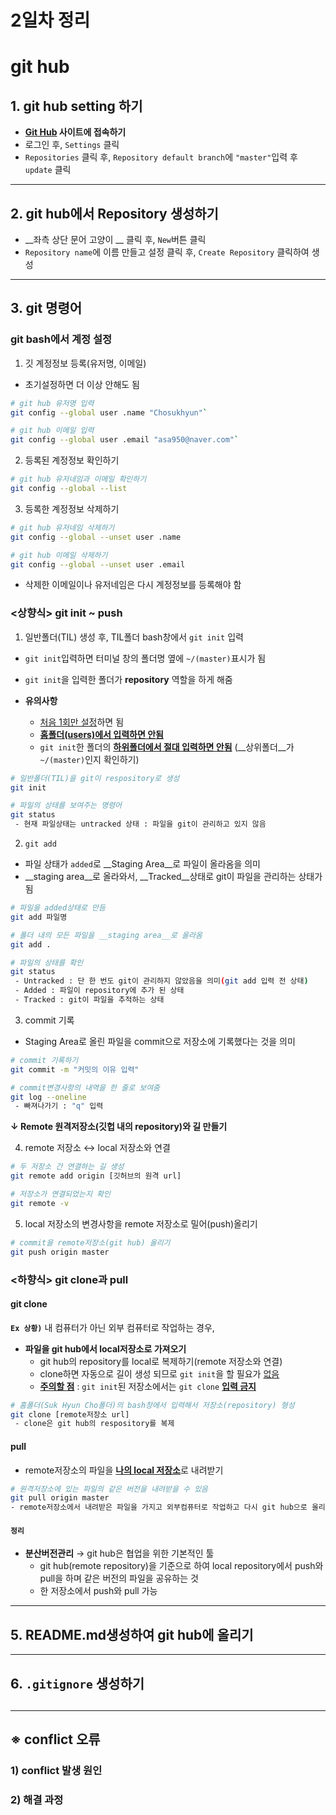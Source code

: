 # 2일차 정리

# git hub

## 1. git hub setting 하기

- __[Git Hub](https://github.com/) 사이트에 접속하기__
- 로그인 후, `Settings` 클릭
- `Repositories` 클릭 후, `Repository default branch`에 `"master"`입력 후 `update` 클릭




---

## 2. git hub에서 Repository 생성하기

- __좌측 상단 문어 고양이 __ 클릭 후, `New`버튼 클릭
- `Repository name`에 이름 만들고 설정 클릭 후, `Create Repository` 클릭하여 생성

---

## 3. git 명령어

### git bash에서 계정 설정

1. 깃 계정정보 등록(유저명, 이메일)

- 초기설정하면 더 이상 안해도 됨

```bash
# git hub 유저명 입력
git config --global user .name "Chosukhyun"`

# git hub 이메일 입력
git config --global user .email "asa950@naver.com"`
```





2. 등록된 계정정보 확인하기

```bash
# git hub 유저네임과 이메일 확인하기
git config --global --list
```





3. 등록한 계정정보 삭제하기

```bash
# git hub 유저네임 삭제하기
git config --global --unset user .name

# git hub 이메일 삭제하기
git config --global --unset user .email
```

- 삭제한 이메일이나 유저네임은 다시 계정정보를 등록해야 함



### <상향식> git init ~ push 

1. 일반폴더(TIL) 생성 후, TIL폴더 bash창에서 `git init` 입력

- `git init`입력하면 터미널 창의 폴더명 옆에 `~/(master)`표시가 됨

- `git init`을 입력한 폴더가 __repository__ 역할을 하게 해줌
- __유의사항__ 
  - <u>처음 1회만 설정</u>하면 됨
  - <u>__홈폴더(users)에서 입력하면 안됨__</u>
  - `git init`한 폴더의 <u>__하위폴더에서 절대 입력하면 안됨__</u> (__상위폴더__가 `~/(master)`인지 확인하기)

```bash
# 일반폴더(TIL)을 git이 respository로 생성
git init 

# 파일의 상태를 보여주는 명령어
git status
 - 현재 파일상태는 untracked 상태 : 파일을 git이 관리하고 있지 않음
```



2. `git add `

- 파일 상태가 `added`로 __Staging Area__로 파일이 올라옴을 의미
- __staging area__로 올라와서, __Tracked__상태로 git이 파일을 관리하는 상태가 됨

```bash
# 파일을 added상태로 만듬
git add 파일명

# 폴더 내의 모든 파일을 __staging area__로 올라옴
git add .

# 파일의 상태를 확인
git status
 - Untracked : 단 한 번도 git이 관리하지 않았음을 의미(git add 입력 전 상태)
 - Added : 파일이 repository에 추가 된 상태
 - Tracked : git이 파일을 추적하는 상태
```



3. commit 기록

- Staging Area로 올린 파일을 commit으로 저장소에 기록했다는 것을 의미

```bash
# commit 기록하기
git commit -m "커밋의 이유 입력"

# commit변경사항의 내역을 한 줄로 보여줌
git log --oneline
 - 빠져나가기 : "q" 입력
```



__↓ Remote 원격저장소(깃헙 내의 repository)와 길 만들기__



4. remote 저장소 ↔ local 저장소와 연결

```bash
# 두 저장소 간 연결하는 길 생성
git remote add origin [깃허브의 원격 url]

# 저장소가 연결되었는지 확인
git remote -v
```



5. local 저장소의 변경사항을 remote 저장소로 밀어(push)올리기

```bash
# commit을 remote저장소(git hub) 올리기
git push origin master
```



### <하향식> git clone과 pull

#### git clone

__`Ex 상황)`__  내 컴퓨터가 아닌 외부 컴퓨터로 작업하는 경우, 

- __파일을 git hub에서 local저장소로 가져오기__ 
  - git hub의 repository를 local로 복제하기(remote 저장소와 연결)
  - clone하면 자동으로 길이 생성 되므로 `git init`을 할 필요가 <u>없음</u>
  - <u>__주의할 점__</u> : `git init`된 저장소에서는 `git clone` <u>__입력 금지__</u>

```bash
# 홈폴더(Suk Hyun Cho폴더)의 bash창에서 입력해서 저장소(repository) 형성
git clone [remote저장소 url]
 - clone은 git hub의 respository를 복제
```



#### pull

- remote저장소의 파일을 <u>__나의 local 저장소__</u>로 내려받기

```bash
# 원격저장소에 있는 파일의 같은 버전을 내려받을 수 있음
git pull origin master
- remote저장소에서 내려받은 파일을 가지고 외부컴퓨터로 작업하고 다시 git hub으로 올리는 방식으로 작업 가능
```



#### __`정리`__

- __분산버전관리__ → git hub은 협업을 위한 기본적인 툴
  - git hub(remote repository)을 기준으로 하여 local repository에서 push와 pull을 하며 같은 버전의 파일을 공유하는 것
  - 한 저장소에서 push와 pull 가능

---

## 5. README.md생성하여 git hub에 올리기

---

## 6. `.gitignore` 생성하기



## 

---

## ※ conflict 오류

### 1) conflict 발생 원인

### 2) 해결 과정



